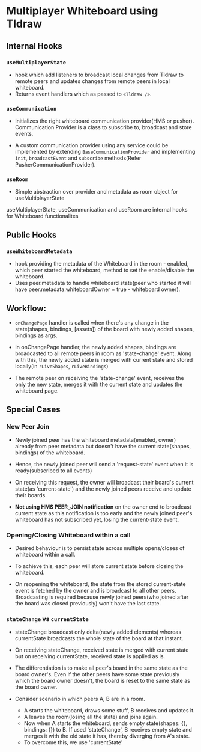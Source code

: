 # Multiplayer Whiteboard using Tldraw

## Internal Hooks

### `useMultiplayerState`

- hook which add listeners to broadcast local changes from Tldraw to remote peers
  and updates changes from remote peers in local whiteboard.
- Returns event handlers which as passed to `<Tldraw />`.

### `useCommunication`

- Initializes the right whiteboard communication provider(HMS or pusher). Communication Provider is a class to subscribe to, broadcast and store events.

- A custom communication provider using any service could be implemented by extending `BaseCommunicationProvider` and implementing `init`, `broadcastEvent` and `subscribe` methods(Refer PusherCommunicationProvider).

### `useRoom`

- Simple abstraction over provider and metadata as room object for useMultiplayerState

useMultiplayerState, useCommunication and useRoom are internal hooks for Whiteboard functionalites

## Public Hooks

### `useWhiteboardMetadata`

- hook providing the metadata of the Whiteboard in the room - enabled, which peer started the whiteboard, method to set the enable/disable the whiteboard.
- Uses peer.metadata to handle whiteboard state(peer who started it will have peer.metadata.whiteboardOwner = true - whiteboard owner).

## Workflow:

- `onChangePage` handler is called when there's any change in the state(shapes, bindings, [assets]) of the board with newly added shapes, bindings as args.

- In onChangePage handler, the newly added shapes, bindings are broadcasted to all remote peers in room as 'state-change' event. Along with this, the newly added state is merged with current state and stored locally(in `rLiveShapes`, `rLiveBindings`)

- The remote peer on receiving the 'state-change' event, receives the only the new state, merges it with the current state and updates the whiteboard page.

## Special Cases

### New Peer Join

- Newly joined peer has the whiteboard metadata(enabled, owner) already from peer metadata but doesn't have the current state(shapes, bindings) of the whiteboard.

- Hence, the newly joined peer will send a 'request-state' event when it is ready(subscribed to all events)

- On receiving this request, the owner will broadcast their board's current state(as 'current-state') and the newly joined peers receive and update their boards.

- **Not using HMS PEER_JOIN notification** on the owner end to broadcast current state as this notification is too early and the newly joined peer's whiteboard has not subscribed yet, losing the current-state event.

### Opening/Closing Whiteboard within a call

- Desired behaviour is to persist state across multiple opens/closes of whiteboard within a call.

- To achieve this, each peer will store current state before closing the whiteboard.

- On reopening the whiteboard, the state from the stored current-state event is fetched by the owner and is broadcast to all other peers. Broadcasting is required because newly joined peers(who joined after the board was closed previously) won't have the last state.

### `stateChange` vs `currentState`

- stateChange broadcast only delta(newly added elements) whereas currentState broadcasts the whole state of the board at that instant.

- On receiving stateChange, received state is merged with current state but on receiving currentState, received state is applied as is.

- The differentiation is to make all peer's board in the same state as the board owner's. Even if the other peers have some state previously which the board owner doesn't, the board is reset to the same state as the board owner.

- Consider scenario in which peers A, B are in a room.
  - A starts the whiteboard, draws some stuff, B receives and updates it.
  - A leaves the room(losing all the state) and joins again.
  - Now when A starts the whiteboard, sends empty state(shapes: {}, bindings: {}) to B. If used 'stateChange', B receives empty state and merges it with the old state it has, thereby diverging from A's state.
  - To overcome this, we use 'currentState'
